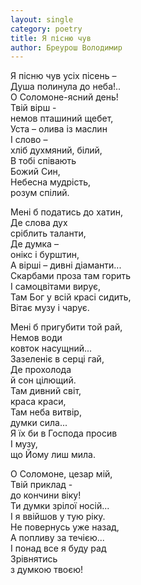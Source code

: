 ```yaml
---
layout: single
category: poetry
title: Я пісню чув
author: Бреурош Володимир
---
```


Я пісню чув усіх пісень –  
Душа полинула до неба!..  
О Соломоне-ясний день!  
Твій вірш -  
немов пташиний щебет,  
Уста – олива із маслин  
І слово –  
хліб духмяний, білий,  
В тобі співають  
Божий Син,  
Небесна мудрість,  
розум спілий.  
  
Мені б податись до хатин,  
Де слова дух  
сріблить таланти,  
Де думка –  
онікс і бурштин,  
А вірші – дивні діаманти...  
Скарбами проза там горить  
І самоцвітами вирує,  
Там Бог у всій красі сидить,  
Вітає музу і чарує.  
  
Мені б пригубити той рай,  
Немов води  
ковток насущний...  
Зазеленіє в серці гай,  
Де прохолода  
й сон цілющий.  
Там дивний світ,  
краса краси,  
Там неба витвір,  
думки сила...  
Я їх би в Господа просив  
І музу,  
що Йому лиш мила.  
  
О Соломоне, цезар мій,  
Твій приклад -  
до кончини віку!  
Ти думки зрілої носій...  
І я ввійшов у тую ріку.  
Не повернусь уже назад,  
А попливу за течією...  
І понад все я буду рад  
Зрівнятись  
з думкою твоєю!  
